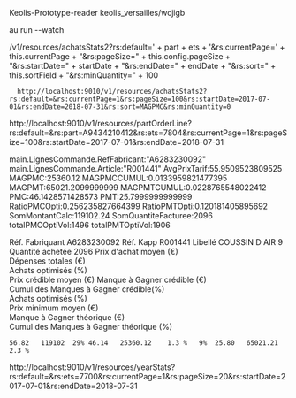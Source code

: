 Keolis-Prototype-reader
keolis_versailles/wcjigb

au run --watch

/v1/resources/achatsStats2?rs:default=' + part + ets
      + '&rs:currentPage=' + this.currentPage
      + "&rs:pageSize=" + this.config.pageSize
      + "&rs:startDate=" + startDate
      + "&rs:endDate=" + endDate
      + "&rs:sort=" + this.sortField
      + "&rs:minQuantity=" + 100
      
      http://localhost:9010/v1/resources/achatsStats2?rs:default=&rs:currentPage=1&rs:pageSize=100&rs:startDate=2017-07-01&rs:endDate=2018-07-31&rs:sort=MAGPMC&rs:minQuantity=0

http://localhost:9010/v1/resources/partOrderLine?rs:default=&rs:part=A9434210412&rs:ets=7804&rs:currentPage=1&rs:pageSize=100&rs:startDate=2017-07-01&rs:endDate=2018-07-31


main.LignesCommande.RefFabricant:"A6283230092"
main.LignesCommande.Article:"R001441"
AvgPrixTarif:55.9509523809525
MAGPMC:25360.12
MAGPMCCUMUL:0.0133959821477395
MAGPMT:65021.2099999999
MAGPMTCUMUL:0.0228765548022412
PMC:46.1428571428573
PMT:25.7999999999999
RatioPMCOpti:0.256235827664399
RatioPMTOpti:0.120181405895692
SomMontantCalc:119102.24
SomQuantiteFacturee:2096
totalPMCOptiVol:1496
totalPMTOptiVol:1906

Réf. Fabriquant	                              A6283230092
Réf. Kapp	                                    R001441	
Libellé	                                      COUSSIN D AIR 9
Quantité achetée	                            2096
Prix d'achat moyen (€)	
Dépenses totales (€)	
Achats optimisés (%)	
Prix crédible moyen (€)	
Manque à Gagner crédible (€)	
Cumul des Manques à Gagner crédible(%)	
Achats optimisés (%)	
Prix minimum moyen (€)	
Manque à Gagner théorique (€)	
Cumul des Manques à Gagner théorique (%)	
	


	56.82	119102	29%	46.14	25360.12	1.3 %	9%	25.80	65021.21	2.3 %


http://localhost:9010/v1/resources/yearStats?rs:default=&rs:ets=7700&rs:currentPage=1&rs:pageSize=20&rs:startDate=2017-07-01&rs:endDate=2018-07-31
